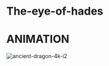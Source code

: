 # The-eye-of-hades 



# ANIMATION
![ancient-dragon-4k-i2](https://user-images.githubusercontent.com/99751673/173200431-1e3a6304-426f-4d2b-aab1-261eedb6f368.jpg)

